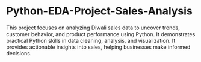 # Python-EDA-Project-Sales-Analysis
This project focuses on analyzing Diwali sales data to uncover trends, customer behavior, and product performance using Python. It demonstrates practical Python skills in data cleaning, analysis, and visualization. It provides actionable insights into sales, helping businesses make informed decisions.
